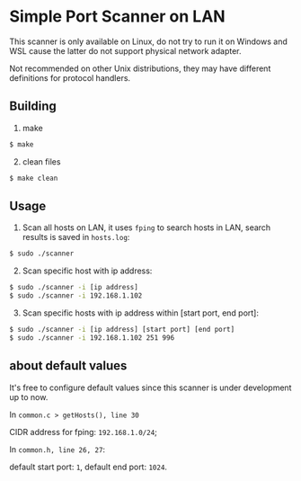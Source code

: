 # Simple Port Scanner on LAN

This scanner is only available on Linux, do not try to run it on Windows and WSL cause the latter do not support physical network adapter.

Not recommended on other Unix distributions, they may have different definitions for protocol handlers.


## Building

1. make

```bash
$ make
```

2. clean files

```bash
$ make clean
```


## Usage


1. Scan all hosts on LAN, it uses `fping` to search hosts in LAN, search results is saved in `hosts.log`:

```bash
$ sudo ./scanner
```

2. Scan specific host with ip address:

```bash
$ sudo ./scanner -i [ip address]
$ sudo ./scanner -i 192.168.1.102
```

3. Scan specific hosts with ip address within [start port, end port]:

```bash
$ sudo ./scanner -i [ip address] [start port] [end port]
$ sudo ./scanner -i 192.168.1.102 251 996
```


## about default values

It's free to configure default values since this scanner is under development up to now.


In `common.c > getHosts(), line 30`


CIDR address for fping: `192.168.1.0/24`;


In `common.h, line 26, 27`:


default start port: `1`, default end port: `1024`.
